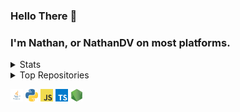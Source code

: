 ### Hello There 👋
### I'm Nathan, or NathanDV on most platforms.


<details>
<summary>Stats</summary>

[![NathanDV's github stats](https://github-readme-stats.vercel.app/api?username=Nathan-DV&theme=onedark)](https://github.com/anuraghazra/github-readme-stats)
  
[![Top Langs](https://github-readme-stats.vercel.app/api/top-langs/?username=Nathan-DV&theme=onedark)](https://github.com/anuraghazra/github-readme-stats)
</details>

<details>
<summary>Top Repositories</summary>

<img align="center" src="https://github-readme-stats.vercel.app/api/pin/?username=Nathan-DV&repo=WaterBot&theme=onedark" />
<img align="center" src="https://github-readme-stats.vercel.app/api/pin/?username=Nathan-DV&repo=MC-Resources&theme=onedark" />
</details>

<code><img height="20" src="https://github.com/Nathan-DV/Nathan-DV/blob/main/assets/java.png?raw=true"></code>
<code><img height="20" src="https://raw.githubusercontent.com/Nathan-DV/Nathan-DV/main/assets/python.png"></code>
<code><img height="20" src="https://raw.githubusercontent.com/github/explore/80688e429a7d4ef2fca1e82350fe8e3517d3494d/topics/javascript/javascript.png"></code>
<code><img height="20" src="https://raw.githubusercontent.com/github/explore/80688e429a7d4ef2fca1e82350fe8e3517d3494d/topics/typescript/typescript.png"></code>
<code><img height="20" src="https://raw.githubusercontent.com/github/explore/80688e429a7d4ef2fca1e82350fe8e3517d3494d/topics/nodejs/nodejs.png"></code>  
